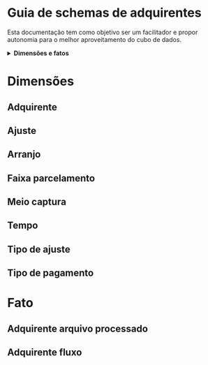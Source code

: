 # Guia de schemas de adquirentes
Esta documentação tem como objetivo ser um facilitador e propor autonomia para o melhor aproveitamento do cubo de dados.

<details>
  <summary><strong>Dimensões e fatos</strong></summary>

  * [Dimensões](#dimensões)
    * [Adquirente](#adquirente)
    * [Ajuste](#ajuste)
    * [Arranjo](#arranjo)
    * [Faixa parcelamento](#faixa-parcelamento)
    * [Meio captura](#meio-captura)
    * [Tempo](#tempo)
    * [Tipo de ajuste](#tipo-de-ajuste)
    * [Tipo de pagamento](#tipo-de-pagamento)
  * [Fato](#fato)
    * [Adquirente arquivo processado](#adquirente-arquivo-processado)
    * [Adquirente fluxo](#adquirente-fluxo)
</details>


# Dimensões

## Adquirente

## Ajuste

## Arranjo

## Faixa parcelamento

## Meio captura

## Tempo

## Tipo de ajuste

## Tipo de pagamento

# Fato

## Adquirente arquivo processado

## Adquirente fluxo


<!-- END graphql-markdown -->
